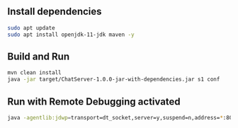 ## Install dependencies

```bash
sudo apt update
sudo apt install openjdk-11-jdk maven -y
```

## Build and Run

```bash
mvn clean install
java -jar target/ChatServer-1.0.0-jar-with-dependencies.jar s1 conf 
```

## Run with Remote Debugging activated

```bash
java -agentlib:jdwp=transport=dt_socket,server=y,suspend=n,address=*:8001 -jar target/ChatServer-1.0.0-jar-with-dependencies.jar s1 config
```